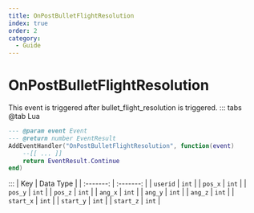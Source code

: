 ```yaml
---
title: OnPostBulletFlightResolution
index: true
order: 2
category:
  - Guide
---
```


# OnPostBulletFlightResolution
This event is triggered after bullet_flight_resolution is triggered.
::: tabs
@tab Lua
```lua
--- @param event Event
--- @return number EventResult
AddEventHandler("OnPostBulletFlightResolution", function(event)
    --[[ ... ]]
    return EventResult.Continue
end)
```

:::
|    Key    | Data Type |
| :-------: | :-------: |
|  `userid` |   `int`   |
|  `pos_x`  |   `int`   |
|  `pos_y`  |   `int`   |
|  `pos_z`  |   `int`   |
|  `ang_x`  |   `int`   |
|  `ang_y`  |   `int`   |
|  `ang_z`  |   `int`   |
| `start_x` |   `int`   |
| `start_y` |   `int`   |
| `start_z` |   `int`   |